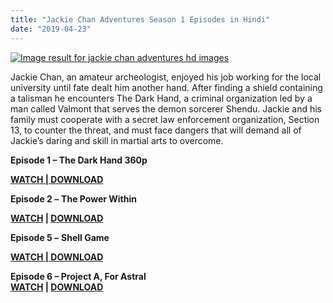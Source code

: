 ```yaml
---
title: "Jackie Chan Adventures Season 1 Episodes in Hindi"
date: "2019-04-23"
---
```


[![Image result for jackie chan adventures hd images](http://www.1zoom.me/big/14/52966-leya.jpg)](http://www.1zoom.me/big/14/52966-leya.jpg)

Jackie Chan, an amateur archeologist, enjoyed his job working for the local university until fate dealt him another hand. After finding a shield containing a talisman he encounters The Dark Hand, a criminal organization led by a man called Valmont that serves the demon sorcerer Shendu. Jackie and his family must cooperate with a secret law enforcement organization, Section 13, to counter the threat, and must face dangers that will demand all of Jackie’s daring and skill in martial arts to overcome.

**Episode 1 – The Dark Hand 360p** 

**[WATCH | DOWNLOAD](https://clk.ink/enDBdrrW)**

**Episode 2 –** **The Power Within**

**[WATCH](https://clk.ink/5tTXq) | [DOWNLOAD](https://clk.ink/5tTXq)**

  

**Episode 5 –** **Shell Game**

**[WATCH | DOWNLOAD](https://clk.ink/xuukLU)**  
  
**Episode 6 – Project A, For Astral**  
**[WATCH](https://clk.ink/ifDLD) | [DOWNLOAD](https://clk.ink/ifDLD)**
